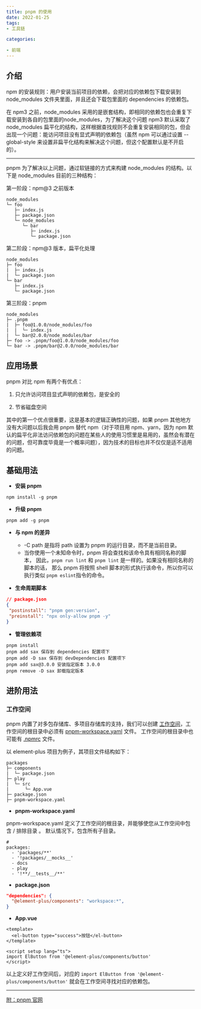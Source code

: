 ```yaml
---
title: pnpm 的使用
date: 2022-01-25
tags: 
- 工具链

categories:

- 前端
---
```




## 介绍

npm 的安装规则：用户安装当前项目的依赖，会把对应的依赖包下载安装到 node_modules 文件夹里面，并且还会下载包里面的 dependencies 的依赖包。

在 npm3 之前，node_modules 采用的是嵌套结构，即相同的依赖包也会重复下载安装到各自的包里面的node_modules，为了解决这个问题 npm3 默认采取了 node_modules 扁平化的结构，这样根据查找规则不会重复安装相同的包，但会出现一个问题：能访问项目没有显式声明的依赖包（虽然 npm 可以通过设置 --global-style 来设置非扁平化结构来解决这个问题，但这个配置默认是不开启的）。



----

pnpm 为了解决以上问题，通过软链接的方式来构建 node_modules 的结构。以下是 node_modules 目前的三种结构：

第一阶段：npm@3 之前版本

```
node_modules
└─ foo
   ├─ index.js
   ├─ package.json
   └─ node_modules
      └─ bar
         ├─ index.js
         └─ package.json
```



第二阶段：npm@3 版本，扁平化处理

```
node_modules
├─ foo
|  ├─ index.js
|  └─ package.json
└─ bar
   ├─ index.js
   └─ package.json
```



第三阶段：pnpm

```
node_modules
├─ .pnpm
|  ├─ foo@1.0.0/node_modules/foo
|  |  └─ index.js
|  └─ bar@2.0.0/node_modules/bar
├─ foo -> .pnpm/foo@1.0.0/node_modules/foo
└─ bar -> .pnpm/bar@2.0.0/node_modules/bar
```



## 应用场景

pnpm 对比 npm 有两个有优点：

1. 只允许访问项目显式声明的依赖包，是安全的

2. 节省磁盘空间

其中的第一个优点很重要，这是基本的逻辑正确性的问题，如果 pnpm 其他地方没有大问题以后我会用 pnpm  替代 npm（对于项目用 npm、yarn，因为 npm 默认的扁平化非法访问依赖包的问题在某些人的使用习惯里是易用的，虽然会有潜在的问题，但可靠度毕竟是一个概率问题），因为技术的目标也并不仅仅是适不适用的问题。



## 基础用法

- **安装 pnpm**

```shell
npm install -g pnpm
```



- **升级 pnpm**

```shell
pnpm add -g pnpm
```



- **与 npm 的差异**

    - -C path 是指将 path 设置为 pnpm 的运行目录，而不是当前目录。
    - 当你使用一个未知命令时，pnpm 将会查找和该命令具有相同名称的脚本， 因此，`pnpm run lint` 和 `pnpm lint` 是一样的。如果没有相同名称的脚本的话， 那么 pnpm 将按照 shell 脚本的形式执行该命令，所以你可以执行类似 `pnpm eslint`指令的命令。



- **生命周期脚本**

```json
// package.json
{
 "postinstall": "pnpm gen:version",
 "preinstall": "npx only-allow pnpm -y"
}
```



- **管理依赖项**

```shell
pnpm install
pnpm add sax 保存到 dependencies 配置项下
pnpm add -D sax 保存到 devDependencies 配置项下
pnpm add sax@3.0.0 安装指定版本 3.0.0
pnpm remove -D sax 卸载指定版本
```



## 进阶用法

### 工作空间

pnpm 内置了对多包存储库、多项目存储库的支持，我们可以创建 [工作空间](https://pnpm.io/zh/workspaces)，工作空间的根目录中必须有  [pnpm-workspace.yaml](https://pnpm.io/zh/pnpm-workspace_yaml) 文件。 工作空间的根目录中也可能有 [.npmrc](https://pnpm.io/zh/npmrc) 文件。

以 element-plus 项目为例子，其项目文件结构如下：

```
packages
├─ components
|  └─ package.json
├─ play
|  └─ src
|      └─ App.vue
├─ package.json 
├─ pnpm-workspace.yaml
```

- **pnpm-workspace.yaml**

pnpm-workspace.yaml 定义了工作空间的根目录，并能够使您从工作空间中包含 / 排除目录 。 默认情况下，包含所有子目录。

```
#
packages:
  - 'packages/**'
  - '!packages/__mocks__'
  - docs
  - play
  - '!**/__tests__/**'
```



- **package.json**

```json
"dependencies": {
  "@element-plus/components": "workspace:*",
}
```



- **App.vue**

```vue
<template>
  <el-button type="success">按钮</el-button>
</template>

<script setup lang="ts">
import ElButton from '@element-plus/components/button'
</script>
```



以上定义好工作空间后，对应的 `import ElButton from '@element-plus/components/button'` 就会在工作空间寻找对应的依赖包。



---



[附：pnpm 官网](https://www.pnpm.cn/)




